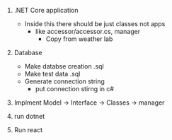 1. .NET Core application 
    - Inside this there should be just classes not apps 
        - like accessor/accessor.cs, manager
            - Copy from weather lab
1. Database
    - Make databse creation .sql
    - Make test data .sql
    - Generate connection string
        - put connection stirng in c# 
    
1. Implment Model -> Interface -> Classes -> manager

3. run dotnet
4. Run react
